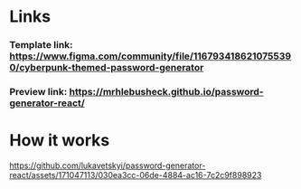 # Links

### Template link: https://www.figma.com/community/file/1167934186210755390/cyberpunk-themed-password-generator

### Preview link: https://mrhlebusheck.github.io/password-generator-react/

# How it works

https://github.com/lukavetskyi/password-generator-react/assets/171047113/030ea3cc-06de-4884-ac16-7c2c9f898923
